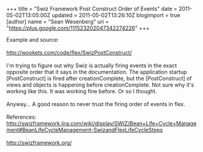 +++
title = "Swiz Framework Post Construct Order of Events"
date = 2011-05-02T13:05:00Z
updated = 2011-05-02T13:26:10Z
blogimport = true 
[author]
	name = "Sean Wesenberg"
	uri = "https://plus.google.com/111523202047342274226"
+++

Example and source:<br /><br /><a href="http://wookets.com/code/flex/SwizPostConstruct/">http://wookets.com/code/flex/SwizPostConstruct/</a><br /><br />I'm trying to figure out why Swiz is actually firing events in the exact opposite order that it says in the documentation. The application startup [PostConstruct] is fired after creationComplete, but the [PostConstruct] of views and objects is happening before creationComplete. Not sure why it's working like this. It was working fine before. Or so I thought.<br /><br />Anyway... A good reason to never trust the firing order of events in flex.<br /><br />References:<br /><a href="http://swizframework.jira.com/wiki/display/SWIZ/Bean+Life+Cycle+Management#BeanLifeCycleManagement-SwizandFlexLifeCycleSteps">http://swizframework.jira.com/wiki/display/SWIZ/Bean+Life+Cycle+Management#BeanLifeCycleManagement-SwizandFlexLifeCycleSteps</a><br /><br /><a href="http://swizframework.org/">http://swizframework.org/</a>
